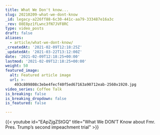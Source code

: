 ```yaml
---
title: What We Don't know...
slug: 20210209-what-we-dont-know
_id: legacy-a226ff88-6c30-441c-aa79-333487e16a3c
_rev: O8E8pz1fLwnc3fN7JVF8RC
type: video_posts
draft: false
aliases:
  - article/what-we-dont-know/
_createdAt: '2021-02-09T12:18:25Z'
_updatedAt: '2021-03-22T13:12:00Z'
date: '2021-02-09T12:18:25+00:00'
lastmod: '2021-02-09T12:18:25+00:00'
weight: 50
featured_image:
  alt: Featured article image
  url: >-
    493c809808c3ebe4fecf40f5ed67163a90712eab-2560x1920.jpg
video_series: Coffee Talk
is_breaking: false
is_breaking_dropdown: false
is_featured: false

---
```

{{< youtube id="EApZjgZStGQ" title="What We DON’T Know about Fmr. Pres. Trump’s second impeachment trial" >}}